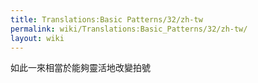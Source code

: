 ```yaml
---
title: Translations:Basic Patterns/32/zh-tw
permalink: wiki/Translations:Basic_Patterns/32/zh-tw/
layout: wiki
---
```


如此一來相當於能夠靈活地改變拍號
